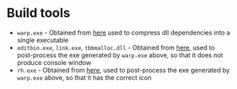 ﻿# Build tools

* `warp.exe` - Obtained from [here](https://github.com/dgiagio/warp/releases) used to compress dll dependencies into a single executable
* `editbin.exe`, `link.exe`, `tbbmalloc.dll` - Obtained from [here](https://visualstudio.microsoft.com/thank-you-downloading-visual-studio/?sku=BuildTools&rel=16), used to post-process the exe generated by `warp.exe` above, so that it does not produce console window
* `rh.exe` - Obtained from [here](http://www.angusj.com/resourcehacker/), used to post-process the exe generated by `warp.exe` above, so that it has the correct icon
